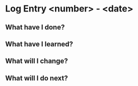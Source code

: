 # Log Entry \<number> - \<date>
## What have I done?

## What have I learned?

## What will I change?

## What will I do next?